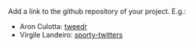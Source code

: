 Add a link to the github repository of your project.
E.g.:

- Aron Culotta: [tweedr](http://github.com/dssg/tweedr)
- Virgile Landeiro: [sporty-twitters](https://github.com/virgile11/sporty-twitters)
